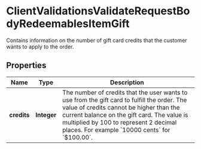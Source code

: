 

# ClientValidationsValidateRequestBodyRedeemablesItemGift

Contains information on the number of gift card credits that the customer wants to apply to the order.

## Properties

| Name | Type | Description |
|------------ | ------------- | ------------- |
|**credits** | **Integer** | The number of credits that the user wants to use from the gift card to fulfill the order. The value of credits cannot be higher than the current balance on the gift card. The value is multiplied by 100 to represent 2 decimal places. For example &#x60;10000 cents&#x60; for &#x60;$100.00&#x60;. |



